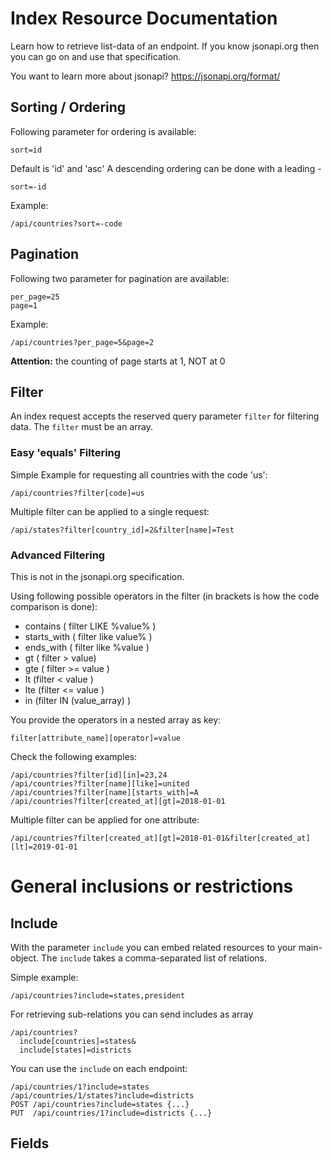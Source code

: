 # Index Resource Documentation
Learn how to retrieve list-data of an endpoint.
If you know jsonapi.org then you can go on and use that specification.

You want to learn more about jsonapi?
https://jsonapi.org/format/

## Sorting / Ordering

Following parameter for ordering is available:
```
sort=id
```

Default is 'id' and 'asc'
A descending ordering can be done with a leading -
```
sort=-id
``` 

Example:
```
/api/countries?sort=-code
```

## Pagination

Following two parameter for pagination are available:
```
per_page=25
page=1
```

Example:
```
/api/countries?per_page=5&page=2
```

**Attention:** the counting of page starts at 1, NOT at 0

## Filter

An index request accepts the reserved query parameter ```filter``` for filtering data.
The ```filter``` must be an array.

### Easy 'equals' Filtering

Simple Example for requesting all countries with the code 'us':
```
/api/countries?filter[code]=us
```

Multiple filter can be applied to a single request:
```
/api/states?filter[country_id]=2&filter[name]=Test
```

### Advanced Filtering
This is not in the jsonapi.org specification.

Using following possible operators in the filter (in brackets is how the code comparison is done):

- contains ( filter LIKE %value% )
- starts_with ( filter like value% )
- ends_with ( filter like %value )
- gt ( filter > value)
- gte ( filter >= value )
- lt (filter < value )
- lte (filter <= value )
- in (filter IN (value_array) )

You provide the operators in a nested array as key:

```
filter[attribute_name][operator]=value
```

Check the following examples:
```
/api/countries?filter[id][in]=23,24
/api/countries?filter[name][like]=united
/api/countries?filter[name][starts_with]=A
/api/countries?filter[created_at][gt]=2018-01-01
```

Multiple filter can be applied for one attribute:
```
/api/countries?filter[created_at][gt]=2018-01-01&filter[created_at][lt]=2019-01-01
```

# General inclusions or restrictions

## Include
With the parameter ```include``` you can embed related resources to your main-object.
The ```include``` takes a comma-separated list of relations.

Simple example:
```
/api/countries?include=states,president
```

For retrieving sub-relations you can send includes as array
```
/api/countries?
  include[countries]=states&
  include[states]=districts
```

You can use the ```include``` on each endpoint:
```
/api/countries/1?include=states
/api/countries/1/states?include=districts
POST /api/countries?include=states {...}
PUT  /api/countries/1?include=districts {...}
```

## Fields


